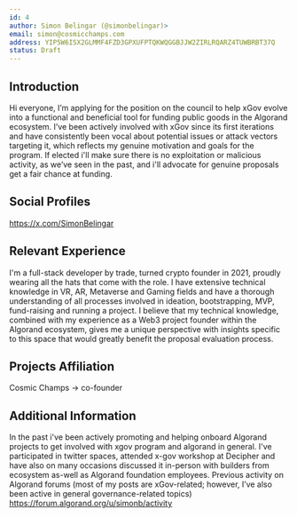 ```yaml
---
id: 4
author: Simon Belingar (@simonbelingar)>
email: simon@cosmicchamps.com
address: YIP5W6ISX2GLMMF4FZD3GPXUFPTQKWQGGBJJW2ZIRLRQARZ4TUWBRBT37Q
status: Draft
---
```


## Introduction

Hi everyone, I’m applying for the position on the council to help xGov evolve into a functional and beneficial tool for funding public goods in the Algorand ecosystem.
I’ve been actively involved with xGov since its first iterations and have consistently been vocal about potential issues or attack vectors targeting it, which reflects my genuine motivation and goals for the program.
If elected i'll make sure there is no exploitation or malicious activity, as we’ve seen in the past, and i'll advocate for genuine proposals get a fair chance at funding.

## Social Profiles

https://x.com/SimonBelingar

## Relevant Experience

I'm a full-stack developer by trade, turned crypto founder in 2021, proudly wearing all the hats that come with the role.
I have extensive technical knowledge in VR, AR, Metaverse and Gaming fields and have a thorough understanding of all processes involved in ideation, bootstrapping, MVP, fund-raising and running a project.
I believe that my technical knowledge, combined with my experience as a Web3 project founder within the Algorand ecosystem, gives me a unique perspective with insights specific to this space that would greatly benefit the proposal evaluation process.

## Projects Affiliation

Cosmic Champs -> co-founder

## Additional Information

In the past i've been actively promoting and helping onboard Algorand projects to get involved with xgov program and algorand in general. I've participated in twitter spaces, attended x-gov workshop at Decipher and have also on many occasions discussed it in-person with builders from ecosystem as-well as Algorand foundation employees.
Previous activity on Algorand forums (most of my posts are xGov-related; however, I’ve also been active in general governance-related topics)
https://forum.algorand.org/u/simonb/activity

